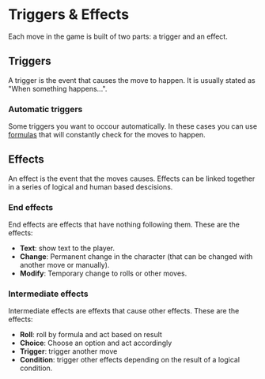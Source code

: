 # Triggers & Effects
Each move in the game is built of two parts: a trigger and an effect.

## Triggers
A trigger is the event that causes the move to happen.
It is usually stated as "When something happens...".

### Automatic triggers
Some triggers you want to occour automatically.
In these cases you can use [formulas]() that will constantly check for the moves to happen.

## Effects
An effect is the event that the moves causes.
Effects can be linked together in a series of logical and human based descisions.

### End effects
End effects are effects that have nothing following them.
These are the effects:
 - **Text**: show text to the player.
 - **Change**: Permanent change in the character (that can be changed with another move or manually).
 - **Modify**: Temporary change to rolls or other moves.

### Intermediate effects
Intermediate effects are effexts that cause other effects.
These are the effects:
 - **Roll**: roll by formula and act based on result
 - **Choice**: Choose an option and act accordingly
 - **Trigger**: trigger another move
 - **Condition**: trigger other effects depending on the result of a logical condition.
